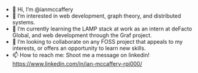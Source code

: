 - 👋 Hi, I’m @ianmccaffery
- 👀 I’m interested in web development, graph theory, and distributed systems.
- 🌱 I’m currently learning the LAMP stack at work as an intern at deFacto Global, and web development through the Graf project. 
- 💞️ I’m looking to collaborate on any FOSS project that appeals to my interests, or offers an opportunity to learn new skills. 
- 📫 How to reach me: Shoot me a message on linkedin! https://www.linkedin.com/in/ian-mccaffery-rpi000/

<!---
ianmccaffery/ianmccaffery is a ✨ special ✨ repository because its `README.md` (this file) appears on your GitHub profile.
You can click the Preview link to take a look at your changes.
--->
